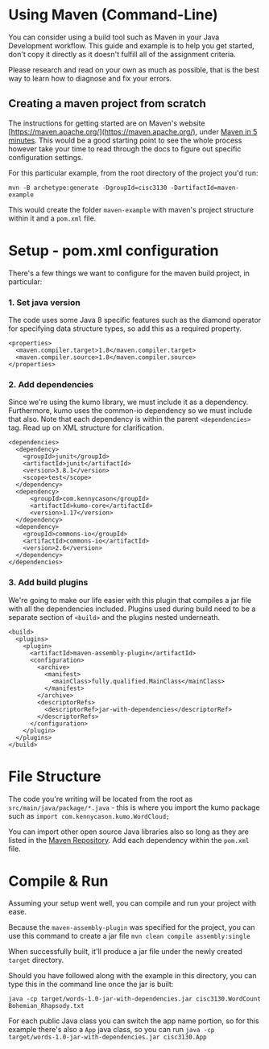# Using Maven (Command-Line)

You can consider using a build tool such as Maven in your Java Development workflow. This guide and example is to help you get started, don't copy it directly as it doesn't fulfill all of the assignment criteria.

Please research and read on your own as much as possible, that is the best way to learn how to diagnose and fix your errors.

## Creating a maven project from scratch

The instructions for getting started are on Maven's website [https://maven.apache.org/](https://maven.apache.org/), under [Maven in 5 minutes](https://maven.apache.org/guides/getting-started/maven-in-five-minutes.html). This would be a good starting point to see the whole process however take your time to read through the docs to figure out specific configuration settings.

For this particular example, from the root directory of the project you'd run:

`mvn -B archetype:generate -DgroupId=cisc3130 -DartifactId=maven-example`

This would create the folder `maven-example` with maven's project structure within it and a `pom.xml` file.

# Setup - pom.xml configuration

There's a few things we want to configure for the maven build project, in particular:

### 1. Set java version
  The code uses some Java 8 specific features such as the diamond operator for specifying data structure types, so add this as a required property.
```
<properties>
  <maven.compiler.target>1.8</maven.compiler.target>
  <maven.compiler.source>1.8</maven.compiler.source>
</properties>
```
### 2. Add dependencies
  Since we're using the kumo library, we must include it as a dependency. Furthermore, kumo uses the common-io dependency so we must include that also. Note that each dependency is within the parent `<dependencies>` tag. Read up on XML structure for clarification.
```  
<dependencies>
  <dependency>
    <groupId>junit</groupId>
    <artifactId>junit</artifactId>
    <version>3.8.1</version>
    <scope>test</scope>
  </dependency>
  <dependency>
      <groupId>com.kennycason</groupId>
      <artifactId>kumo-core</artifactId>
      <version>1.17</version>
  </dependency>
  <dependency>
    <groupId>commons-io</groupId>
    <artifactId>commons-io</artifactId>
    <version>2.6</version>
  </dependency>
</dependencies>
```
### 3. Add build plugins
  We're going to make our life easier with this plugin that compiles a jar file with all the dependencies included. Plugins used during build need to be a separate section of `<build>` and the plugins nested underneath.
```
<build>
  <plugins>
    <plugin>
      <artifactId>maven-assembly-plugin</artifactId>
      <configuration>
        <archive>
          <manifest>
            <mainClass>fully.qualified.MainClass</mainClass>
          </manifest>
        </archive>
        <descriptorRefs>
          <descriptorRef>jar-with-dependencies</descriptorRef>
        </descriptorRefs>
      </configuration>
    </plugin>
  </plugins>
</build>
```
# File Structure

The code you're writing will be located from the root as `src/main/java/package/*.java` - this is where you import the kumo package such as `import com.kennycason.kumo.WordCloud;`

You can import other open source Java libraries also so long as they are listed in the [Maven Repository](https://mvnrepository.com/). Add each dependency within the `pom.xml` file.

# Compile & Run

Assuming your setup went well, you can compile and run your project with ease.

Because the `maven-assembly-plugin` was specified for the project, you can use this command to create a jar file `mvn clean compile assembly:single`

When successfully built, it'll produce a jar file under the newly created `target` directory.

Should you have followed along with the example in this directory, you can type this in the command line once the jar is built:

`java -cp target/words-1.0-jar-with-dependencies.jar cisc3130.WordCount Bohemian_Rhapsody.txt`

For each public Java class you can switch the app name portion, so for this example there's also a `App` java class, so you can run `java -cp target/words-1.0-jar-with-dependencies.jar cisc3130.App`
